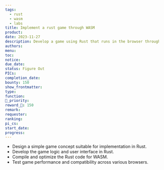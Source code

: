 ```yaml
---
tags:
  - rust
  - wasm
  - labs
title: Implement a rust game through WASM
product: 
date: 2023-11-27
description: Develop a game using Rust that runs in the browser through WASM
authors: 
menu: 
toc: 
notice: 
due_date: 
status: Figure Out
PICs: 
completion_date: 
bounty: 150
show_frontmatter: 
type: 
function: 
🔺_priority: 
reward_🧊: 150
remark: 
requester: 
ranking: 
pi_cs: 
start_date: 
progress:
---
```




* Design a simple game concept suitable for implementation in Rust.
* Develop the game logic and user interface in Rust.
* Compile and optimize the Rust code for WASM.
* Test game performance and compatibility across various browsers.